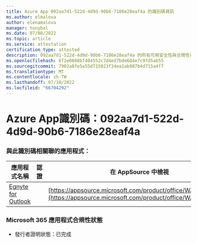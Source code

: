 ```yaml
---
title: Azure App 092aa7d1-522d-4d9d-90b6-7186e28eaf4a 的識別碼資訊
ms.author: elmalova
author: elenamalova
manager: tonybal
ms.date: 07/08/2022
ms.topic: article
ms.service: attestation
certification_type: attested
description: 092aa7d1-522d-4d9d-90b6-7186e28eaf4a 的所有可用安全性與合規性資訊。
ms.openlocfilehash: 6f2e0888bf404552c7d4ed7bde604e7c9fd5ab55
ms.sourcegitcommit: 7902a8fe5a55d715023f34ea1ab987b4d715a4f7
ms.translationtype: MT
ms.contentlocale: zh-TW
ms.lasthandoff: 07/10/2022
ms.locfileid: "66704292"
---
```

# <a name="azure-app-id-092aa7d1-522d-4d9d-90b6-7186e28eaf4a"></a>Azure App識別碼：092aa7d1-522d-4d9d-90b6-7186e28eaf4a


### <a name="apps-associated-with-this-id"></a>與此識別碼相關聯的應用程式：
| **應用程式名稱** | **認證** | **在 AppSource 中檢視** |
|--------------|---------------|-----------------------|
| [Egnyte for Outlook](../forward/WA200004177.md) |  | [https://appsource.microsoft.com/product/office/WA200004177](https://appsource.microsoft.com/product/office/WA200004177) |

### <a name="microsoft-365-app-compliance-status"></a>Microsoft 365 應用程式合規性狀態
- 發行者證明狀態：已完成
